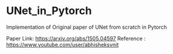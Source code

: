 # UNet_in_Pytorch
Implementation of Original paper of UNet from scratch in Pytorch 

Paper Link: https://arxiv.org/abs/1505.04597
Reference : https://www.youtube.com/user/abhisheksvnit


